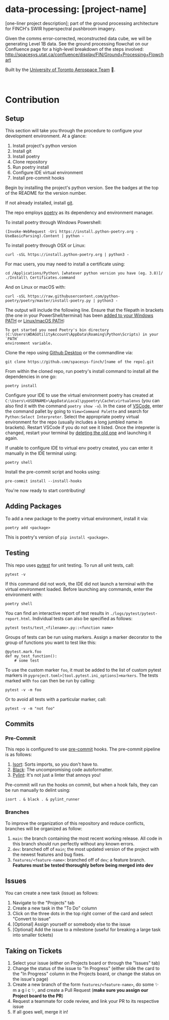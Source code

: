 # data-processing: [project-name]

[one-liner project description]; part of the ground processing architecture for FINCH's SWIR hyperspectral pushbroom imagery.

Given the comms error-corrected, reconstructed data cube, we will be generating Level 1B data. See the ground processing flowchat on our Confluence page for a high-level breakdown of the steps involved: http://spacesys.utat.ca/confluence/display/FIN/Ground+Processing+Flowchart

Built by the [University of Toronto Aerospace Team](https://www.utat.ca/space-systems) :milky_way:.

&nbsp;

# Contribution
## Setup
This section will take you through the procedure to configure your development environment. At a glance:
1. Install project's python version
1. Install git
1. Install poetry
1. Clone repository
1. Run poetry install
1. Configure IDE virtual environment
1. Install pre-commit hooks

Begin by installing the project's python version. See the badges at the top of the README for the version number.

If not already installed, install [git](https://git-scm.com/).

The repo employs [poetry](https://python-poetry.org/) as its dependency and environment manager. 

To install poetry through Windows Powershell:
```
(Invoke-WebRequest -Uri https://install.python-poetry.org -UseBasicParsing).Content | python -
```
To install poetry through OSX or Linux:
```
curl -sSL https://install.python-poetry.org | python3 -
```
For mac users, you may need to install a certificate using:
```
cd /Applications/Python\ [whatever python version you have (eg. 3.8)]/
./Install\ Certificates.command
```

And on Linux or macOS with:

```
curl -sSL https://raw.githubusercontent.com/python-poetry/poetry/master/install-poetry.py | python3 -
```

The output will include the following line. Ensure that the filepath in brackets (the one in your PowerShell/terminal) has been [added to your Windows PATH](https://helpdeskgeek.com/windows-10/add-windows-path-environment-variable/) or [Linux/macOS PATH](https://stackoverflow.com/a/19663996): 

```
To get started you need Poetry's bin directory (C:\Users\WDAGUtilityAccount\AppData\Roaming\Python\Scripts) in your `PATH`
environment variable.
```

Clone the repo using [Github Desktop](https://desktop.github.com/) or the commandline via:

```
git clone https://github.com/spacesys-finch/[name of the repo].git
```

From within the cloned repo, run poetry's install command to install all the dependencies in one go:
```
poetry install
```
Configure your IDE to use the virtual environment poetry has created at `C:\Users\<USERNAME>\AppData\Local\pypoetry\Cache\virtualenvs` (you can also find it with the command `poetry show -v`). In the case of [VSCode](https://code.visualstudio.com/), enter the command pallet by going to `View>Command Palette` and search for `Python:Select Interpreter`. Select the appropriate poetry virtual environment for the repo (usually includes a long jumbled name in brackets). Restart VSCode if you do not see it listed. Once the intepreter is changed, restart your terminal by [deleting the old one](https://code.visualstudio.com/docs/editor/integrated-terminal#_managing-terminals) and launching it again.

If unable to configure IDE to virtual env poetry created, you can enter it manually in the IDE terminal using:
```
poetry shell
```

Install the pre-commit script and hooks using:
```
pre-commit install --install-hooks
```

You're now ready to start contributing!

## Adding Packages
To add a new package to the poetry virtual environment, install it via:
```
poetry add <package>
```
This is poetry's version of `pip install <package>`.

## Testing
This repo uses [pytest](https://docs.pytest.org/en/6.2.x/) for unit testing. To run all unit tests, call:

```
pytest -v
```

If this command did not work, the IDE did not launch a terminal with the virtual environment loaded. Before launching any commands, enter the environment with:

```
poetry shell
```

You can find an interactive report of test results in `./logs/pytest/pytest-report.html`. Individual tests can also be specified as follows:
```
pytest tests/test_<filename>.py::<function name>
```

Groups of tests can be run using markers. Assign a marker decorator to the group of functions you want to test like this:

```
@pytest.mark.foo
def my_test_function():
    # some test
```

To use the custom marker `foo`, it must be added to the list of custom pytest markers in `pyproject.toml>[tool.pytest.ini_options]>markers`. The tests marked with `foo` can then be run by calling:
```
pytest -v -m foo
```

Or to avoid all tests with a particular marker, call:
```
pytest -v -m "not foo"
```


## Commits
### Pre-Commit
This repo is configured to use [pre-commit](https://pre-commit.com/) hooks. The pre-commit pipeline is as follows:

1. [Isort](https://pycqa.github.io/isort/): Sorts imports, so you don't have to.
1. [Black](https://black.readthedocs.io/en/stable/): The uncompromising code autoformatter.
1. [Pylint](https://github.com/pycqa/pylint): It's not just a linter that annoys you!

Pre-commit will run the hooks on commit, but when a hook fails, they can be run manually to delint using:

```
isort . & black . & pylint_runner
```

### Branches
To improve the organization of this repository and reduce conflicts, branches will be organized as follow:
1. `main`: the branch containing the most recent working release. All code in this branch should run perfectly without any known errors.
1. `dev`: branched off of `main`; the most updated version of the project with the newest features and bug fixes.
1. `features/<feature-name>`: branched off of `dev`; a feature branch. **Features must be tested thoroughly before being merged into dev**

## Issues
You can create a new task (issue) as follows:
1. Navigate to the "Projects" tab
1. Create a new task in the "To Do" column
1. Click on the three dots in the top right corner of the card and select "Convert to issue"
1. \[Optional\] Assign yourself or somebody else to the issue
1. \[Optional\] Add the issue to a milestone (useful for breaking a large task into smaller tickets)

## Taking on Tickets
1. Select your issue (either on Projects board or through the "Issues" tab)
1. Change the status of the issue to "In Progress" (either slide the card to the "In Progress" column in the Projects board, or change the status on the issue's page)
1. Create a new branch of the form `features/<feature-name>`, do some ✨ m a g i c ✨, and create a Pull Request (**make sure you assign our Project board to the PR**)
1. Request a teammate for code review, and link your PR to its respective issue
1. If all goes well, merge it in!

